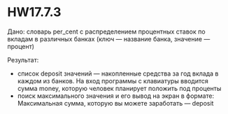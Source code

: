 # HW17.7.3
Дано: словарь per_cent с распределением процентных ставок по вкладам в различных банках (ключ — название банка, значение — процент)

Результат: 
- список deposit значений — накопленные средства за год вклада в каждом из банков. На вход программы с клавиатуры вводится сумма money, которую человек планирует положить под проценты
- поиск максимального значения и его вывод на экран в формате:
Максимальная сумма, которую вы можете заработать — deposit
